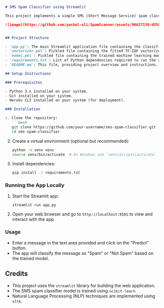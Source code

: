 

```markdown
# SMS Spam Classifier using Streamlit

This project implements a simple SMS (Short Message Service) spam classifier using Streamlit, a popular Python library for creating web applications with minimal effort. The classifier uses Natural Language Processing (NLP) techniques to preprocess text data and a machine learning model trained on SMS messages to predict whether a given message is spam or not.

![image](https://github.com/yashal-ali/SpamScanner/assets/96627139/d558ebe9-4b70-4c3b-86b4-595e4055dfa2)


## Project Structure

- `app.py`: The main Streamlit application file containing the classifier logic.
- `vectorizer.pkl`: Pickled file containing the fitted TF-IDF vectorizer used for text preprocessing.
- `model.pkl`: Pickled file containing the trained machine learning model (e.g., Naive Bayes) for classification.
- `requirements.txt`: List of Python dependencies required to run the application.
- `README.md`: This file, providing project overview and instructions.

## Setup Instructions

### Prerequisites

- Python 3.x installed on your system.
- Git installed on your system.
- Heroku CLI installed on your system (for deployment).

### Installation

1. Clone the repository:
   ```bash
   git clone https://github.com/your-username/sms-spam-classifier.git
   cd sms-spam-classifier
   ```

2. Create a virtual environment (optional but recommended):
   ```bash
   python -m venv venv
   source venv/bin/activate  # On Windows use `venv\Scripts\activate`
   ```

3. Install dependencies:
   ```bash
   pip install -r requirements.txt
   ```

### Running the App Locally

1. Start the Streamlit app:
   ```bash
   streamlit run app.py
   ```

2. Open your web browser and go to `http://localhost:8501` to view and interact with the app.

### Usage

- Enter a message in the text area provided and click on the "Predict" button.
- The app will classify the message as "Spam" or "Not Spam" based on the trained model.



## Credits

- This project uses the `streamlit` library for building the web application.
- The SMS spam classifier model is trained using `scikit-learn`.
- Natural Language Processing (NLP) techniques are implemented using `nltk`.



